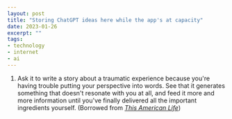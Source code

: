 ```yaml
---
layout: post
title: "Storing ChatGPT ideas here while the app's at capacity"
date: 2023-01-26
excerpt: ""
tags:
- technology
- internet
- ai
---
```

1. Ask it to write a story about a traumatic experience because you're having trouble putting your perspective into words. See that it generates something that doesn't resonate with you at all, and feed it more and more information until you've finally delivered all the important ingredients yourself. (Borrowed from _[This American Life](https://www.thisamericanlife.org/757/transcript)_)